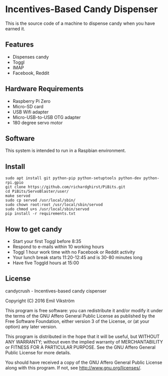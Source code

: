 # Incentives-Based Candy Dispenser

This is the source code of a machine to dispense candy when you have earned it.

## Features

* Dispenses candy
* Toggl
* IMAP
* Facebook, Reddit

## Hardware Requirements

* Raspberry Pi Zero
* Micro-SD card
* USB Wifi adapter
* Micro-USB-to-USB OTG adapter
* 180 degree servo motor

## Software

This system is intended to run in a Raspbian environment.

## Install

    sudo apt install git python-pip python-setuptools python-dev python-rpi.gpio
	git clone https://github.com/richardghirst/PiBits.git
	cd PiBits/ServoBlaster/user/
	make servod
	sudo cp servod /usr/local/sbin/
	sudo chown root:root /usr/local/sbin/servod
	sudo chmod u+s /usr/local/sbin/servod
	pip install -r requirements.txt

## How to get candy

* Start your first Toggl before 8:35
* Respond to e-mails within 10 working hours
* Toggl 1 hour work time with no Facebook or Reddit activity
* Your lunch break starts 11:20-12:45 and is 30-80 minutes long
* Have five Toggld hours at 15:00

## License

candycrush - Incentives-based candy cispenser

Copyright (C) 2016  Emil Vikström

This program is free software: you can redistribute it and/or modify it under the terms of the GNU Affero General Public License as published by the Free Software Foundation, either version 3 of the License, or (at your option) any later version.

This program is distributed in the hope that it will be useful, but WITHOUT ANY WARRANTY; without even the implied warranty of MERCHANTABILITY or FITNESS FOR A PARTICULAR PURPOSE.  See the GNU Affero General Public License for more details.

You should have received a copy of the GNU Affero General Public License along with this program.  If not, see <http://www.gnu.org/licenses/>.
